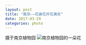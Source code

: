 ```yaml
---
layout: post
title: "南京——花谢花开花满天"
date: 2017-03-29
categories: photo
---
```


摄于南京植物园
![南京植物园的一朵花](https://github.com/YanQinYuan/markDownPic/blob/master/pic/one-flower.jpg?raw=true)
